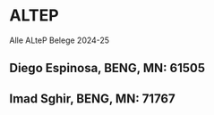 # ALTEP
Alle ALteP Belege 2024-25


## Diego Espinosa, BENG, MN: 61505
## Imad Sghir, BENG, MN: 71767
